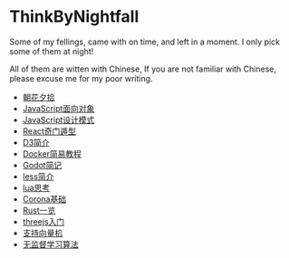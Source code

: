 # ThinkByNightfall
Some of my fellings, came with on time, and left in a moment. I only pick some of them at night!

All of them are witten with Chinese, If you are not familiar with Chinese, please excuse me for my poor writing.

- [朝花夕拾](https://github.com/heibor/ThinkByNightfall/wiki)
- [JavaScript面向对象](https://github.com/heibor/ThinkByNightfall/wiki/JavaScript%E9%9D%A2%E5%90%91%E5%AF%B9%E8%B1%A1)
- [JavaScript设计模式](https://github.com/heibor/ThinkByNightfall/wiki/JavaScript%E8%AE%BE%E8%AE%A1%E6%A8%A1%E5%BC%8F)
- [React奇门遁型](https://github.com/heibor/ThinkByNightfall/wiki/React%E5%A5%87%E9%97%A8%E9%81%81%E5%9E%8B)
- [D3简介](https://github.com/heibor/ThinkByNightfall/wiki/D3%E7%AE%80%E4%BB%8B)
- [Docker简易教程](https://github.com/heibor/ThinkByNightfall/wiki/Docker%E7%AE%80%E6%98%93%E6%95%99%E7%A8%8B)
- [Godot简记](https://github.com/heibor/ThinkByNightfall/wiki/Godot%E7%AE%80%E8%AE%B0)
- [less简介](https://github.com/heibor/ThinkByNightfall/wiki/less-%E6%91%98%E8%A6%81)
- [lua思考](https://github.com/heibor/ThinkByNightfall/wiki/Lua%E6%80%9D%E8%80%83)
- [Corona基础](https://github.com/heibor/ThinkByNightfall/wiki/Corona%E5%9F%BA%E7%A1%80)
- [Rust一览](https://github.com/heibor/ThinkByNightfall/wiki/Rust%E4%B8%80%E8%A7%88)
- [threejs入门](https://github.com/heibor/ThinkByNightfall/wiki/threejs%E5%85%A5%E9%97%A8)
- [支持向量机](https://github.com/heibor/ThinkByNightfall/wiki/Support-Vector-Machine)
- [无监督学习算法](https://github.com/heibor/ThinkByNightfall/wiki/unsupervise-vector-machine)
